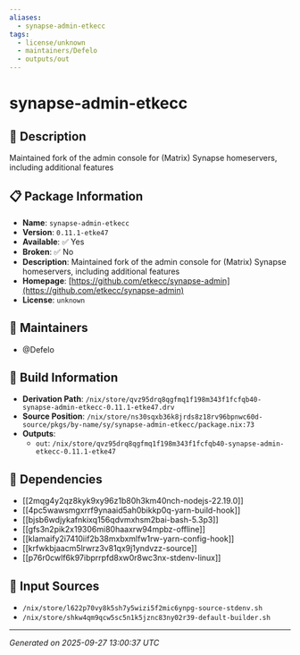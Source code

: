 ```yaml
---
aliases:
  - synapse-admin-etkecc
tags:
  - license/unknown
  - maintainers/Defelo
  - outputs/out
---
```


# synapse-admin-etkecc

## 📝 Description

Maintained fork of the admin console for (Matrix) Synapse homeservers, including additional features

## 📋 Package Information

- **Name**: `synapse-admin-etkecc`
- **Version**: `0.11.1-etke47`
- **Available**: ✅ Yes
- **Broken**: ✅ No
- **Description**: Maintained fork of the admin console for (Matrix) Synapse homeservers, including additional features
- **Homepage**: [https://github.com/etkecc/synapse-admin](https://github.com/etkecc/synapse-admin)
- **License**: `unknown`
## 👥 Maintainers

- @Defelo


## 🔧 Build Information

- **Derivation Path**: `/nix/store/qvz95drq8qgfmq1f198m343f1fcfqb40-synapse-admin-etkecc-0.11.1-etke47.drv`
- **Source Position**: `/nix/store/ns30sqxb36k8jrds8z18rv96bpnwc60d-source/pkgs/by-name/sy/synapse-admin-etkecc/package.nix:73`
- **Outputs**:
  - `out`:  `/nix/store/qvz95drq8qgfmq1f198m343f1fcfqb40-synapse-admin-etkecc-0.11.1-etke47`

## 🔗 Dependencies

- [[2mqg4y2qz8kyk9xy96z1b80h3km40nch-nodejs-22.19.0]]
- [[4pc5wawsmgxrrf9ynaaid5ah0bikkp0q-yarn-build-hook]]
- [[bjsb6wdjykafnkixq156qdvmxhsm2bai-bash-5.3p3]]
- [[gfs3n2pik2x19306mi80haaxrw94mpbz-offline]]
- [[klamaify2i7410iif2b38mxbxmlfw1rw-yarn-config-hook]]
- [[krfwkbjaacm5lrwrz3v81qx9j1yndvzz-source]]
- [[p76r0cwlf6k97ibprrpfd8xw0r8wc3nx-stdenv-linux]]

## 📁 Input Sources

- `/nix/store/l622p70vy8k5sh7y5wizi5f2mic6ynpg-source-stdenv.sh`
- `/nix/store/shkw4qm9qcw5sc5n1k5jznc83ny02r39-default-builder.sh`

---
*Generated on 2025-09-27 13:00:37 UTC*
